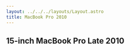 ```yaml
---
layout: ../../../layouts/Layout.astro
title: MacBook Pro 2010
---
```


## 15-inch MacBook Pro Late 2010
